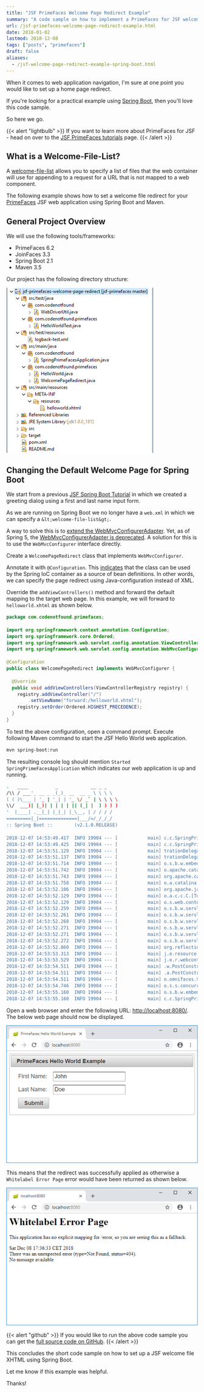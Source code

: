 ```yaml
---
title: "JSF PrimeFaces Welcome Page Redirect Example"
summary: "A code sample on how to implement a PrimeFaces for JSF welcome page redirect using Spring Boot."
url: /jsf-primefaces-welcome-page-redirect-example.html
date: 2018-01-02
lastmod: 2018-12-08
tags: ["posts", "primefaces"]
draft: false
aliases:
  - /jsf-welcome-page-redirect-example-spring-boot.html
---
```


When it comes to web application navigation, I'm sure at one point you would like to set up a home page redirect.

If you're looking for a practical example using [Spring Boot](https://spring.io/projects/spring-boot), then you'll love this code sample.

So here we go.

{{< alert "lightbulb" >}}
If you want to learn more about PrimeFaces for JSF - head on over to the [JSF PrimeFaces tutorials](/jsf-primefaces-tutorials) page.
{{< /alert >}}

## What is a Welcome-File-List?

A [welcome-file-list](https://docs.oracle.com/cd/E19798-01/821-1841/bnaer/index.html) allows you to specify a list of files that the web container will use for appending to a request for a URL that is not mapped to a web component.

The following example shows how to set a welcome file redirect for your [PrimeFaces](http://primefaces.org/) JSF web application using Spring Boot and Maven.

## General Project Overview

We will use the following tools/frameworks:

* PrimeFaces 6.2
* JoinFaces 3.3
* Spring Boot 2.1
* Maven 3.5

Our project has the following directory structure:

![jsf primefaces welcome page redirect maven project](jsf-primefaces-welcome-page-redirect-maven-project.png)

## Changing the Default Welcome Page for Spring Boot

We start from a previous [JSF Spring Boot Tutorial](/jsf-primefaces-example.html) in which we created a greeting dialog using a first and last name input form.

As we are running on Spring Boot we no longer have a `web.xml` in which we can specify a `&lt;welcome-file-list&gt;`.

A way to solve this is to [extend the WebMvcConfigurerAdapter](https://stackoverflow.com/a/29054676/4201470). Yet, as of Spring 5, the [WebMvcConfigurerAdapter is deprecated](https://www.baeldung.com/web-mvc-configurer-adapter-deprecated). A solution for this is to use the `WebMvcConfigurer` interface directly.

Create a `WelcomePageRedirect` class that implements `WebMvcConfigurer`.

Annotate it with `@Configuration`. This [indicates](https://docs.spring.io/spring/docs/5.1.2.RELEASE/spring-framework-reference/core.html#beans-java-basic-concepts) that the class can be used by the Spring IoC container as a source of bean definitions. In other words, we can specify the page redirect using Java-configuration instead of XML.

Override the `addViewControllers()` method and forward the default mapping to the target web page. In this example, we will forward to `helloworld.xhtml` as shown below.

``` java
package com.codenotfound.primefaces;

import org.springframework.context.annotation.Configuration;
import org.springframework.core.Ordered;
import org.springframework.web.servlet.config.annotation.ViewControllerRegistry;
import org.springframework.web.servlet.config.annotation.WebMvcConfigurer;

@Configuration
public class WelcomePageRedirect implements WebMvcConfigurer {

  @Override
  public void addViewControllers(ViewControllerRegistry registry) {
    registry.addViewController("/")
        .setViewName("forward:/helloworld.xhtml");
    registry.setOrder(Ordered.HIGHEST_PRECEDENCE);
  }
}
```

To test the above configuration, open a command prompt. Execute following Maven command to start the JSF Hello World web application.

``` bash
mvn spring-boot:run
```

The resulting console log should mention `Started SpringPrimeFacesApplication` which indicates our web application is up and running.

``` bash
.   ____          _            __ _ _
/\\ / ___'_ __ _ _(_)_ __  __ _ \ \ \ \
( ( )\___ | '_ | '_| | '_ \/ _` | \ \ \ \
\\/  ___)| |_)| | | | | || (_| |  ) ) ) )
'  |____| .__|_| |_|_| |_\__, | / / / /
=========|_|==============|___/=/_/_/_/
:: Spring Boot ::        (v2.1.0.RELEASE)

2018-12-07 14:53:49.417  INFO 19904 --- [           main] c.c.SpringPrimeFacesApplication          : Starting SpringPrimeFacesApplication on DESKTOP-2RB3C1U with PID 19904 (C:\Users\Codenotfound\repos\jsf-primefaces\jsf-primefaces-welcome-page-redirect\target\classes started by Codenotfound in C:\Users\Codenotfound\repos\jsf-primefaces\jsf-primefaces-welcome-page-redirect)
2018-12-07 14:53:49.425  INFO 19904 --- [           main] c.c.SpringPrimeFacesApplication          : No active profile set, falling back to default profiles: default
2018-12-07 14:53:51.129  INFO 19904 --- [           main] trationDelegate$BeanPostProcessorChecker : Bean 'org.joinfaces.autoconfigure.javaxfaces.JsfBeansAutoConfiguration$Jsf2_3AutoConfiguration' of type [org.joinfaces.autoconfigure.javaxfaces.JsfBeansAutoConfiguration$Jsf2_3AutoConfiguration$$EnhancerBySpringCGLIB$$573efe5b] is not eligible for getting processed by all BeanPostProcessors (for example: not eligible for auto-proxying)
2018-12-07 14:53:51.137  INFO 19904 --- [           main] trationDelegate$BeanPostProcessorChecker : Bean 'org.joinfaces.autoconfigure.javaxfaces.JsfBeansAutoConfiguration' of type [org.joinfaces.autoconfigure.javaxfaces.JsfBeansAutoConfiguration$$EnhancerBySpringCGLIB$$b6d8361] is not eligible for getting processed by all BeanPostProcessors (for example: not eligible for auto-proxying)
2018-12-07 14:53:51.714  INFO 19904 --- [           main] o.s.b.w.embedded.tomcat.TomcatWebServer  : Tomcat initialized with port(s): 8080 (http)
2018-12-07 14:53:51.742  INFO 19904 --- [           main] o.apache.catalina.core.StandardService   : Starting service [Tomcat]
2018-12-07 14:53:51.743  INFO 19904 --- [           main] org.apache.catalina.core.StandardEngine  : Starting Servlet Engine: Apache Tomcat/9.0.12
2018-12-07 14:53:51.758  INFO 19904 --- [           main] o.a.catalina.core.AprLifecycleListener   : The APR based Apache Tomcat Native library which allows optimal performance in production environments was not found on the java.library.path: [C:\Program Files\Java\jdk1.8.0_181\bin;C:\Windows\Sun\Java\bin;C:\Windows\system32;C:\Windows;C:\Windows\system32;C:\Windows;C:\Windows\System32\Wbem;C:\Windows\System32\WindowsPowerShell\v1.0\;C:\Windows\System32\OpenSSH\;C:\Go\bin;C:\Users\Codenotfound\AppData\Local\Microsoft\WindowsApps;C:\Program Files\Java\jdk1.8.0_181\bin;C:\Users\Codenotfound\tools\apache-maven-3.5.4\bin;C:\Users\Codenotfound\AppData\Local\GitHubDesktop\bin;C:\Users\Codenotfound\AppData\Local\atom\bin;C:\Users\Codenotfound\go\bin;C:\Users\Codenotfound\AppData\Local\Programs\Microsoft VS Code\bin;C:\Users\Codenotfound\AppData\Local\Programs\Git\cmd;;.]
2018-12-07 14:53:52.106  INFO 19904 --- [           main] org.apache.jasper.servlet.TldScanner     : At least one JAR was scanned for TLDs yet contained no TLDs. Enable debug logging for this logger for a complete list of JARs that were scanned but no TLDs were found in them. Skipping unneeded JARs during scanning can improve startup time and JSP compilation time.
2018-12-07 14:53:52.129  INFO 19904 --- [           main] o.a.c.c.C.[Tomcat].[localhost].[/]       : Initializing Spring embedded WebApplicationContext
2018-12-07 14:53:52.129  INFO 19904 --- [           main] o.s.web.context.ContextLoader            : Root WebApplicationContext: initialization completed in 2647 ms
2018-12-07 14:53:52.259  INFO 19904 --- [           main] o.s.b.w.servlet.ServletRegistrationBean  : Servlet FacesServlet mapped to [/faces/*, *.jsf, *.faces, *.xhtml]
2018-12-07 14:53:52.261  INFO 19904 --- [           main] o.s.b.w.servlet.ServletRegistrationBean  : Servlet dispatcherServlet mapped to [/]
2018-12-07 14:53:52.268  INFO 19904 --- [           main] o.s.b.w.servlet.FilterRegistrationBean   : Mapping filter: 'characterEncodingFilter' to: [/*]
2018-12-07 14:53:52.271  INFO 19904 --- [           main] o.s.b.w.servlet.FilterRegistrationBean   : Mapping filter: 'hiddenHttpMethodFilter' to: [/*]
2018-12-07 14:53:52.271  INFO 19904 --- [           main] o.s.b.w.servlet.FilterRegistrationBean   : Mapping filter: 'formContentFilter' to: [/*]
2018-12-07 14:53:52.272  INFO 19904 --- [           main] o.s.b.w.servlet.FilterRegistrationBean   : Mapping filter: 'requestContextFilter' to: [/*]
2018-12-07 14:53:52.860  INFO 19904 --- [           main] org.reflections.Reflections              : Reflections took 508 ms to scan 6 urls, producing 758 keys and 4159 values
2018-12-07 14:53:53.313  INFO 19904 --- [           main] j.e.resource.webcontainer.jsf.config     : Initializing Mojarra 2.3.7 ( 20180822-0020 fb5578e991d03fa881315e4c7beb52869a5e664b) for context ''
2018-12-07 14:53:53.529  INFO 19904 --- [           main] j.e.r.webcontainer.jsf.application       : JSF1048: PostConstruct/PreDestroy annotations present.  ManagedBeans methods marked with these annotations will have said annotations processed.
2018-12-07 14:53:54.511  INFO 19904 --- [           main] .w.PostConstructApplicationEventListener : Running on PrimeFaces 6.2
2018-12-07 14:53:54.511  INFO 19904 --- [           main] .a.PostConstructApplicationEventListener : Running on PrimeFaces Extensions 6.2.9
2018-12-07 14:53:54.511  INFO 19904 --- [           main] o.omnifaces.VersionLoggerEventListener   : Using OmniFaces version 1.14.1
2018-12-07 14:53:54.746  INFO 19904 --- [           main] o.s.s.concurrent.ThreadPoolTaskExecutor  : Initializing ExecutorService 'applicationTaskExecutor'
2018-12-07 14:53:55.160  INFO 19904 --- [           main] o.s.b.w.embedded.tomcat.TomcatWebServer  : Tomcat started on port(s): 8080 (http) with context path ''
2018-12-07 14:53:55.160  INFO 19904 --- [           main] c.c.SpringPrimeFacesApplication          : Started SpringPrimeFacesApplication in 6.156 seconds (JVM running for 10.557)
```

Open a web browser and enter the following URL: [http://localhost:8080/](http://localhost:8080/). The below web page should now be displayed.

![jsf welcome page redirect"](jsf-welcome-page-redirect.png)

This means that the redirect was successfully applied as otherwise a `Whitelabel Error Page` error would have been returned as shown below.

![jsf welcome page redirect error](jsf-welcome-page-redirect-error.png)

{{< alert "github" >}}
If you would like to run the above code sample you can get the [full source code on GitHub](https://github.com/code-not-found/jsf-primefaces/tree/master/jsf-primefaces-welcome-page-redirect).
{{< /alert >}}

This concludes the short code sample on how to set up a JSF welcome file XHTML using Spring Boot.

Let me know if this example was helpful.

Thanks!
